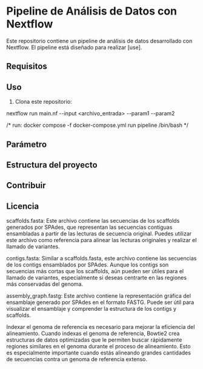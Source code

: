 # Pipeline de Análisis de Datos con Nextflow

Este repositorio contiene un pipeline de análisis de datos desarrollado con Nextflow. El pipeline está diseñado para realizar [use].

## Requisitos



## Uso

1. Clona este repositorio:


nextflow run main.nf --input <archivo_entrada> --param1 <valor1> --param2 <valor2>

/* run: docker compose -f docker-compose.yml run pipeline /bin/bash */


## Parámetro 

## Estructura del proyecto

## Contribuir

## Licencia 

scaffolds.fasta: Este archivo contiene las secuencias de los scaffolds generados por SPAdes, que representan las secuencias contiguas ensambladas a partir de las lecturas de secuencia original. Puedes utilizar este archivo como referencia para alinear las lecturas originales y realizar el llamado de variantes.

contigs.fasta: Similar a scaffolds.fasta, este archivo contiene las secuencias de los contigs ensamblados por SPAdes. Aunque los contigs son secuencias más cortas que los scaffolds, aún pueden ser útiles para el llamado de variantes, especialmente si deseas centrarte en las regiones más conservadas del genoma.

assembly_graph.fastg: Este archivo contiene la representación gráfica del ensamblaje generado por SPAdes en el formato FASTG. Puede ser útil para visualizar el ensamblaje y comprender la estructura de los contigs y scaffolds.

Indexar el genoma de referencia es necesario para mejorar la eficiencia del alineamiento. Cuando indexas el genoma de referencia, Bowtie2 crea estructuras de datos optimizadas que le permiten buscar rápidamente regiones similares en el genoma durante el proceso de alineamiento. Esto es especialmente importante cuando estás alineando grandes cantidades de secuencias contra un genoma de referencia extenso.
